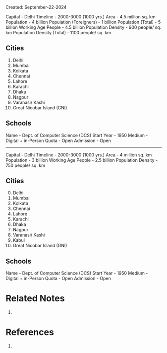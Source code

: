 Created: September-22-2024

Capital - Delhi
Timeline - 2000-3000 (1000 yrs.)
Area - 4.5 million sq. km
Population - 4 billion
Population (Foreigners) - 1 billion
Population (Total) - 5 billion
Working Age People - 4.5 billion
Population Density - 900 people/ sq. km
Population Density (Total) - 1100 people/ sq. km

## Cities

1. Delhi
2. Mumbai
3. Kolkata
4. Chennai
5. Lahore
6. Karachi
7. Dhaka
8. Nagpur
9. Varanasi/ Kashi
10. Great Nicobar Island (GNI)

## Schools

Name - Dept. of Computer Science (DCS)
Start Year - 1950
Medium - Digital + in-Person
Quota - Open
Admission - Open

___

Capital - Delhi
Timeline - 2000-3000 (1000 yrs.)
Area - 4 million sq. km
Population - 3 billion
Working Age People - 2.5 billion
Population Density - 750 people/ sq. km

## Cities

0. Delhi
1. Mumbai
2. Kolkata
3. Chennai
4. Lahore
5. Karachi
6. Dhaka
7. Nagpur
8. Varanasi/ Kashi
9. Kabul
10. Great Nicobar Island (GNI)

## Schools

Name - Dept. of Computer Science (DCS)
Start Year - 1950
Medium - Digital + in-Person
Quota - Open
Admission - Open

# Related Notes

1. 
# References

1. 